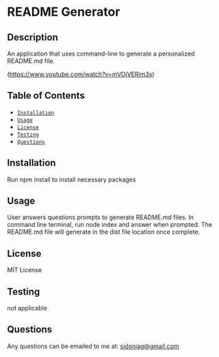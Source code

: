 # README Generator

## Description
An application that uses command-line to generate a personalized README.md file. 

(https://www.youtube.com/watch?v=mVOjVERim3s)

## Table of Contents

* [`Installation`](#installation)
* [`Usage`](#usage)
* [`License`](#license)
* [`Testing`](#testing)
* [`Questions`](#questions)

## Installation
Run npm install to install necessary packages

## Usage
User answers questions prompts to generate README.md files. In command line terminal, run node index and answer when prompted. The README.md file will generate in the dist file location once complete.

## License
MIT License

## Testing
not applicable

## Questions
Any questions can be emailed to me at: <sidoniag@gmail.com>